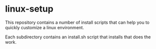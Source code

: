linux-setup
============

This repository contains a number of install scripts that can help you to 
quickly customize a linux environment.

Each subdirectory contains an install.sh script that installs that does 
the work.
